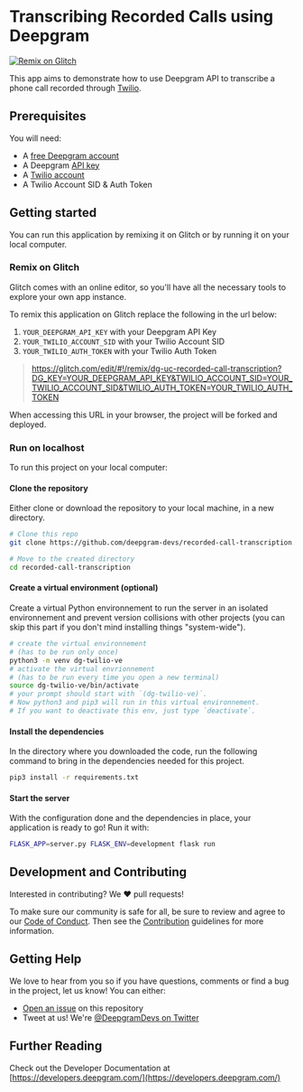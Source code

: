 # Transcribing Recorded Calls using Deepgram

[![Remix on Glitch](https://img.shields.io/badge/Glitch-remix-blue?logo=glitch)](#remix-on-glitch)

This app aims to demonstrate how to use Deepgram API to transcribe
a phone call recorded through [Twilio](https://www.twilio.com/).

## Prerequisites

You will need:

- A [free Deepgram account](https://console.deepgram.com/signup?utm_source=DEVREL&utm_medium=github&utm_content=recorded-call-transcription)
- A Deepgram [API key](https://developers.deepgram.com/api-reference/speech-recognition-api#tag/API-Keys)
- A [Twilio account](https://twilio.com)
- A Twilio Account SID & Auth Token

## Getting started

You can run this application by remixing it on Glitch or by running it on your
local computer.

### Remix on Glitch

Glitch comes with an online editor, so you'll have all the necessary tools
to explore your own app instance.

To remix this application on Glitch replace the following in the url below:

1. `YOUR_DEEPGRAM_API_KEY` with your Deepgram API Key
1. `YOUR_TWILIO_ACCOUNT_SID` with your Twilio Account SID
1. `YOUR_TWILIO_AUTH_TOKEN` with your Twilio Auth Token

> https://glitch.com/edit/#!/remix/dg-uc-recorded-call-transcription?DG_KEY=YOUR_DEEPGRAM_API_KEY&TWILIO_ACCOUNT_SID=YOUR_TWILIO_ACCOUNT_SID&TWILIO_AUTH_TOKEN=YOUR_TWILIO_AUTH_TOKEN

When accessing this URL in your browser, the project will be forked and deployed.

### Run on localhost

To run this project on your local computer:

#### Clone the repository

Either clone or download the repository to your local machine, in a new directory.

```bash
# Clone this repo
git clone https://github.com/deepgram-devs/recorded-call-transcription.git

# Move to the created directory
cd recorded-call-transcription
```

#### Create a virtual environment (optional)

Create a virtual Python environnement to run the server in an isolated
environnement and prevent version collisions with other projects
(you can skip this part if you don't mind installing things "system-wide").

```bash
# create the virtual environnement
# (has to be run only once)
python3 -m venv dg-twilio-ve
# activate the virtual envrionnement
# (has to be run every time you open a new terminal)
source dg-twilio-ve/bin/activate
# your prompt should start with `(dg-twilio-ve)`.
# Now python3 and pip3 will run in this virtual environnement.
# If you want to deactivate this env, just type `deactivate`.
```

#### Install the dependencies

In the directory where you downloaded the code, run the following command to
bring in the dependencies needed for this project.

```bash
pip3 install -r requirements.txt
```

#### Start the server

With the configuration done and the dependencies in place, your application
is ready to go! Run it with:

```bash
FLASK_APP=server.py FLASK_ENV=development flask run
```

## Development and Contributing

Interested in contributing? We ❤️ pull requests!

To make sure our community is safe for all, be sure to review and agree to our
[Code of Conduct](./CODE_OF_CONDUCT.md). Then see the
[Contribution](./CONTRIBUTING.md) guidelines for more information.

## Getting Help

We love to hear from you so if you have questions, comments or find a bug in the
project, let us know! You can either:

- [Open an issue](https://github.com/deepgram/recorded-call-transcription/issues/new) on this repository
- Tweet at us! We're [@DeepgramDevs on Twitter](https://twitter.com/DeepgramDevs)

## Further Reading

Check out the Developer Documentation at [https://developers.deepgram.com/](https://developers.deepgram.com/)